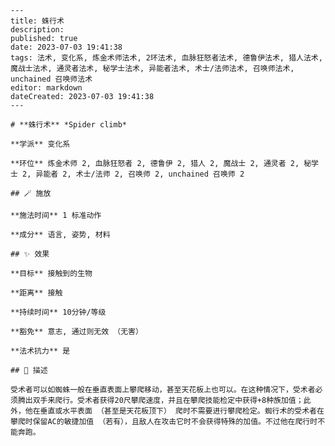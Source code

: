 
    ---
    title: 蛛行术
    description: 
    published: true
    date: 2023-07-03 19:41:38
    tags: 法术, 变化系, 炼金术师法术, 2环法术, 血脉狂怒者法术, 德鲁伊法术, 猎人法术, 魔战士法术, 通灵者法术, 秘学士法术, 异能者法术, 术士/法师法术, 召唤师法术, unchained 召唤师法术
    editor: markdown
    dateCreated: 2023-07-03 19:41:38
    ---

    # **蛛行术** *Spider climb*

    **学派** 变化系 

    **环位** 炼金术师 2, 血脉狂怒者 2, 德鲁伊 2, 猎人 2, 魔战士 2, 通灵者 2, 秘学士 2, 异能者 2, 术士/法师 2, 召唤师 2, unchained 召唤师 2

    ## 🪄 施放

    **施法时间** 1 标准动作

    **成分** 语言, 姿势, 材料

    ## ✨ 效果 

    **目标** 接触到的生物 

    **距离** 接触  

    **持续时间** 10分钟/等级 

    **豁免** 意志, 通过则无效 （无害）

    **法术抗力** 是

    ## 📖 描述

    受术者可以如蜘蛛一般在垂直表面上攀爬移动，甚至天花板上也可以。在这种情况下，受术者必须腾出双手来爬行。受术者获得20尺攀爬速度，并且在攀爬技能检定中获得+8种族加值；此外，他在垂直或水平表面 （甚至是天花板顶下） 爬时不需要进行攀爬检定。蜘行术的受术者在攀爬时保留AC的敏捷加值 （若有），且敌人在攻击它时不会获得特殊的加值。不过他在爬行时不能奔跑。
    